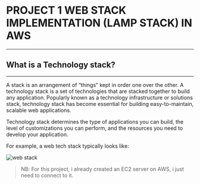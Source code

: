 # PROJECT 1 WEB STACK IMPLEMENTATION (LAMP STACK) IN AWS
---

## What is a Technology stack?
---
A stack is an arrangement of “things” kept in order one over the other. A technology stack is a set of technologies that are stacked together to build any application. Popularly known as a technology infrastructure or solutions stack, technology stack has become essential for building easy-to-maintain, scalable web applications.

Technology stack determines the type of applications you can build, the level of customizations you can perform, and the resources you need to develop your application.

For example, a web tech stack typically looks like:

![web stack](https://markdown-here.com/img/icon256.png)


> NB: For this project, i already created an EC2 server on AWS, i just need to connect to it. 
